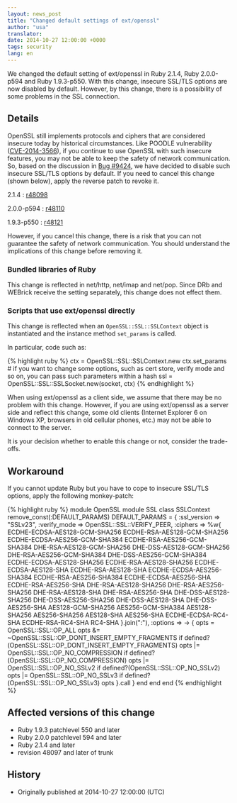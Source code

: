 ```yaml
---
layout: news_post
title: "Changed default settings of ext/openssl"
author: "usa"
translator:
date: 2014-10-27 12:00:00 +0000
tags: security
lang: en
---
```


We changed the default setting of ext/openssl in Ruby 2.1.4, Ruby 2.0.0-p594 and Ruby 1.9.3-p550.
With this change, insecure SSL/TLS options are now disabled by default.
However, by this change, there is a possibility of some problems in the SSL connection.

## Details

OpenSSL still implements protocols and ciphers that are considered insecure today by historical circumstances.
Like POODLE vulnerability ([CVE-2014-3566](http://cve.mitre.org/cgi-bin/cvename.cgi?name=CVE-2014-3566)), if you continue to use OpenSSL with such insecure features, you may not be able to keep the safety of network communication.
So, based on the discussion in [Bug #9424](https://bugs.ruby-lang.org/issues/9424), we have decided to disable such insecure SSL/TLS options by default.
If you need to cancel this change (shown below), apply the reverse patch to revoke it.

2.1.4
: [r48098](http://svn.ruby-lang.org/cgi-bin/viewvc.cgi?revision=48098&view=revision)

2.0.0-p594
: [r48110](http://svn.ruby-lang.org/cgi-bin/viewvc.cgi?revision=48110&view=revision)

1.9.3-p550
: [r48121](http://svn.ruby-lang.org/cgi-bin/viewvc.cgi?revision=48121&view=revision)

However, if you cancel this change, there is a risk that you can not guarantee the safety of network communication.
You should understand the implications of this change before removing it.

### Bundled libraries of Ruby

This change is reflected in net/http, net/imap and net/pop.
Since DRb and WEBrick receive the setting separately, this change does not effect them.

### Scripts that use ext/openssl directly

This change is reflected when an `OpenSSL::SSL::SSLContext` object is instantiated and the instance method `set_params` is called.

In particular, code such as:

{% highlight ruby %}
ctx = OpenSSL::SSL::SSLContext.new
ctx.set_params  # if you want to change some options, such as cert store, verify mode and so on, you can pass such parameters within a hash
ssl = OpenSSL::SSL::SSLSocket.new(socket, ctx)
{% endhighlight %}

When using ext/openssl as a client side, we assume that there may be no problem with this change.
However, if you are using ext/openssl as a server side and reflect this change, some old clients (Internet Explorer 6 on Windows XP, browsers in old cellular phones, etc.) may not be able to connect to the server.

It is your decision whether to enable this change or not, consider the trade-offs.

## Workaround

If you cannot update Ruby but you have to cope to insecure SSL/TLS options, apply the following monkey-patch:

{% highlight ruby %}
module OpenSSL
  module SSL
    class SSLContext
      remove_const(:DEFAULT_PARAMS)
      DEFAULT_PARAMS = {
        :ssl_version => "SSLv23",
        :verify_mode => OpenSSL::SSL::VERIFY_PEER,
        :ciphers => %w{
          ECDHE-ECDSA-AES128-GCM-SHA256
          ECDHE-RSA-AES128-GCM-SHA256
          ECDHE-ECDSA-AES256-GCM-SHA384
          ECDHE-RSA-AES256-GCM-SHA384
          DHE-RSA-AES128-GCM-SHA256
          DHE-DSS-AES128-GCM-SHA256
          DHE-RSA-AES256-GCM-SHA384
          DHE-DSS-AES256-GCM-SHA384
          ECDHE-ECDSA-AES128-SHA256
          ECDHE-RSA-AES128-SHA256
          ECDHE-ECDSA-AES128-SHA
          ECDHE-RSA-AES128-SHA
          ECDHE-ECDSA-AES256-SHA384
          ECDHE-RSA-AES256-SHA384
          ECDHE-ECDSA-AES256-SHA
          ECDHE-RSA-AES256-SHA
          DHE-RSA-AES128-SHA256
          DHE-RSA-AES256-SHA256
          DHE-RSA-AES128-SHA
          DHE-RSA-AES256-SHA
          DHE-DSS-AES128-SHA256
          DHE-DSS-AES256-SHA256
          DHE-DSS-AES128-SHA
          DHE-DSS-AES256-SHA
          AES128-GCM-SHA256
          AES256-GCM-SHA384
          AES128-SHA256
          AES256-SHA256
          AES128-SHA
          AES256-SHA
          ECDHE-ECDSA-RC4-SHA
          ECDHE-RSA-RC4-SHA
          RC4-SHA
        }.join(":"),
        :options => -> {
          opts = OpenSSL::SSL::OP_ALL
          opts &= ~OpenSSL::SSL::OP_DONT_INSERT_EMPTY_FRAGMENTS if defined?(OpenSSL::SSL::OP_DONT_INSERT_EMPTY_FRAGMENTS)
          opts |= OpenSSL::SSL::OP_NO_COMPRESSION if defined?(OpenSSL::SSL::OP_NO_COMPRESSION)
          opts |= OpenSSL::SSL::OP_NO_SSLv2 if defined?(OpenSSL::SSL::OP_NO_SSLv2)
          opts |= OpenSSL::SSL::OP_NO_SSLv3 if defined?(OpenSSL::SSL::OP_NO_SSLv3)
          opts
        }.call
      }
    end
  end
end
{% endhighlight %}

## Affected versions of this change

* Ruby 1.9.3 patchlevel 550 and later
* Ruby 2.0.0 patchlevel 594 and later
* Ruby 2.1.4 and later
* revision 48097 and later of trunk

## History

* Originally published at 2014-10-27 12:00:00 (UTC)
